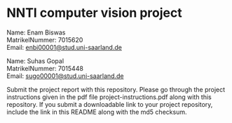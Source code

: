 # NNTI computer vision project
Name: Enam Biswas  
MatrikelNummer: 7015620  
Email: enbi00001@stud.uni-saarland.de  
  
Name: Suhas Gopal  
MatrikelNummer: 7015448  
Email: sugo00001@stud.uni-saarland.de  

Submit the project report with this repository.
Please go through the project instructions given in the pdf file
project-instructions.pdf along with this repository. If you submit a 
downloadable link to your project repository, include the link in this
README along with the md5 checksum.
